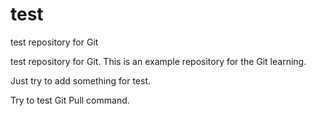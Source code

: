 # test
test repository for Git

test repository for Git. This is an example repository for the Git learning.

Just try to add something for test.

Try to test Git Pull command.
